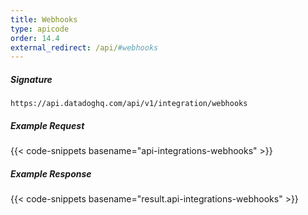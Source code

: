 ```yaml
---
title: Webhooks
type: apicode
order: 14.4
external_redirect: /api/#webhooks
---
```


##### Signature
`https://api.datadoghq.com/api/v1/integration/webhooks`

##### Example Request
{{< code-snippets basename="api-integrations-webhooks" >}}

##### Example Response
{{< code-snippets basename="result.api-integrations-webhooks" >}}